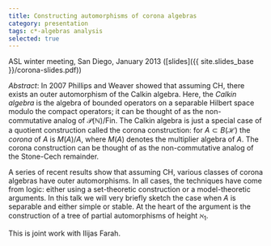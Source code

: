```yaml
---
title: Constructing automorphisms of corona algebras
category: presentation
tags: c*-algebras analysis
selected: true
---
```


ASL winter meeting, San Diego, January 2013 ([slides]({{ site.slides_base }}/corona-slides.pdf))<!--more-->

*Abstract*: In 2007 Phillips and Weaver showed that assuming CH, there exists an outer automorphism of the Calkin algebra.  Here, the *Calkin algebra* is the algebra of bounded operators on a separable Hilbert space modulo the compact operators; it can be thought of as the non-commutative analog of $\mathcal P(\mathbb N)/\mathrm{Fin}$.  The Calkin algebra is just a special case of a quotient construction called the corona construction: for $A\subset B(\mathcal H)$ the *corona* of $A$ is $M(A)/A$, where $M(A)$ denotes the multiplier algebra of $A$.  The corona construction can be thought of as the non-commutative analog of the Stone-Cech remainder.

A series of recent results show that assuming CH, various classes of corona algebras have outer automorphisms.  In all cases, the techniques have come from logic: either using a set-theoretic construction or a model-theoretic arguments.  In this talk we will very briefly sketch the case when $A$ is separable and either simple or stable.  At the heart of the argument is the construction of a tree of partial automorphisms of height $\aleph_1$.

This is joint work with Ilijas Farah.
